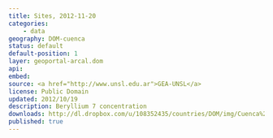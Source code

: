 ```yaml
---
title: Sites, 2012-11-20
categories: 
    - data
geography: DOM-cuenca
status: default
default-position: 1
layer: geoportal-arcal.dom
api:
embed:
source: <a href="http://www.unsl.edu.ar">GEA-UNSL</a>
license: Public Domain
updated: 2012/10/19
description: Beryllium 7 concentration 
downloads: http://dl.dropbox.com/u/108352435/countries/DOM/img/Cuenca%20Nizao.jpeg
published: true
---
```


